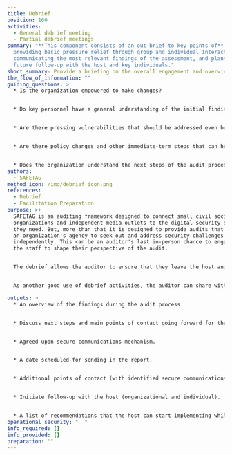 ```yaml
---
title: Debrief
position: 160
activities:
  - General debrief meeting
  - Partial debrief meetings
summary: "**This component consists of an out-brief to key points of** contact,
  providing basic pressure relief through group and individual interactions,
  communicating the most relevant findings of the assessment, and planning
  future follow-up with the host and key individuals."
short_summary: Provide a briefing on the overall engagement and overview of most relevant findings, then discuss next steps or follow-up with key points of contact.
the_flow_of_information: ""
guiding_questions: >
  * Is the organization empowered to make changes?


  * Do key personnel have a general understanding of the initial findings?


  * Are there pressing vulnerabilities that should be addressed even before receiving the audit report?


  * Are there policy changes and other immediate-term steps that can help improve the security of the organization without the need for waiting for the audit report?


  * Does the organization understand the next steps of the audit process?
authors:
  - SAFETAG
method_icon: /img/debrief_icon.png
references:
  - Debrief
  - Facilitation Preparation
purpose: >+
  SAFETAG is an auditing framework designed to connect small civil society
  organizations and independent media outlets to the digital security services
  they need. But, more than that it is designed to provide audits that increase
  an organization's agency to seek out and address security challenges
  independently. This can be an auditor's last in-person chance to engage with
  the staff to shape their perspective of the audit.


  The debrief allows the auditor to ensure that they leave the host and its staff ready to start addressing their digital security issues. By providing some immediate outcomes to the host and its staff, initial psycho-social care and re-framing as needed, and in combination with training or security consultation in the Responsive Support section, the auditor can ensure that the host sees the audit as a guide instead of a condemnation.


  As another good use of debrief activities, the auditor can share with the organization any relevant information about the actual audit process, like the expansion or reduction of the initial scope, specific aspects that required more time, and further areas that might require extra attention, among other things.

outputs: >
  * An overview of the findings during the audit process


  * Discuss next steps and main points of contact going forward for the host.


  * Agreed upon secure communications mechanism.


  * A date scheduled for sending in the report.


  * Additional points of contact (with identified secure communications channels) if needed.


  * Initiate follow-up with the host (organizational and individual).


  * A list of recommendations that the host can start implementing while the report arrives
operational_security: "  "
info_required: []
info_provided: []
preparation: ""
---
```

